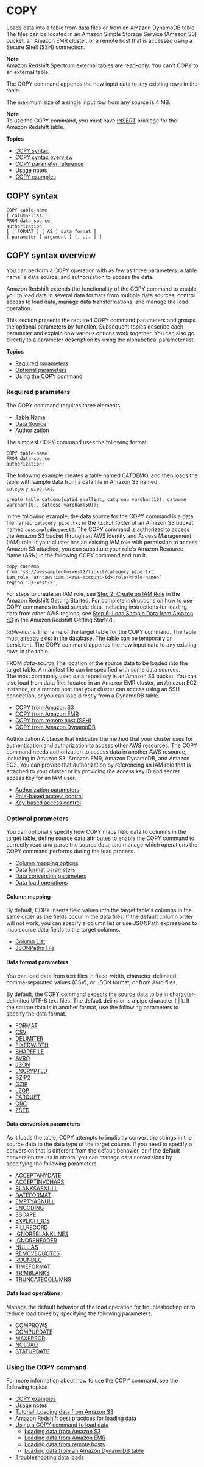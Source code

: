 # COPY<a name="r_COPY"></a>

Loads data into a table from data files or from an Amazon DynamoDB table\. The files can be located in an Amazon Simple Storage Service \(Amazon S3\) bucket, an Amazon EMR cluster, or a remote host that is accessed using a Secure Shell \(SSH\) connection\.

**Note**  
Amazon Redshift Spectrum external tables are read\-only\. You can't COPY to an external table\.

The COPY command appends the new input data to any existing rows in the table\.

The maximum size of a single input row from any source is 4 MB\.

**Note**  
To use the COPY command, you must have [INSERT](r_GRANT.md#grant-insert) privilege for the Amazon Redshift table\. 

**Topics**
+ [COPY syntax](#r_COPY-syntax)
+ [COPY syntax overview](#r_COPY-syntax-overview)
+ [COPY parameter reference](r_COPY-parameters.md)
+ [Usage notes](r_COPY_usage_notes.md)
+ [COPY examples](r_COPY_command_examples.md)

## COPY syntax<a name="r_COPY-syntax"></a>

```
COPY table-name 
[ column-list ]
FROM data_source
authorization
[ [ FORMAT ] [ AS ] data_format ] 
[ parameter [ argument ] [, ... ] ]
```

## COPY syntax overview<a name="r_COPY-syntax-overview"></a>

You can perform a COPY operation with as few as three parameters: a table name, a data source, and authorization to access the data\. 

Amazon Redshift extends the functionality of the COPY command to enable you to load data in several data formats from multiple data sources, control access to load data, manage data transformations, and manage the load operation\. 

This section presents the required COPY command parameters and groups the optional parameters by function\. Subsequent topics describe each parameter and explain how various options work together\. You can also go directly to a parameter description by using the alphabetical parameter list\. 

**Topics**
+ [Required parameters](#r_COPY-syntax-required-parameters)
+ [Optional parameters](#r_COPY-syntax-overview-optional-parameters)
+ [Using the COPY command](#r_COPY-using-the-copy-command)

### Required parameters<a name="r_COPY-syntax-required-parameters"></a>

The COPY command requires three elements: 
+ [Table Name](#r_COPY-syntax-overview-table-name)
+ [Data Source](#r_COPY-syntax-overview-data-source)
+ [Authorization](#r_COPY-syntax-overview-credentials)

The simplest COPY command uses the following format\. 

```
COPY table-name 
FROM data-source
authorization;
```

The following example creates a table named CATDEMO, and then loads the table with sample data from a data file in Amazon S3 named `category_pipe.txt`\. 

```
create table catdemo(catid smallint, catgroup varchar(10), catname varchar(10), catdesc varchar(50));
```

In the following example, the data source for the COPY command is a data file named `category_pipe.txt` in the `tickit` folder of an Amazon S3 bucket named `awssampledbuswest2`\. The COPY command is authorized to access the Amazon S3 bucket through an AWS Identity and Access Management \(IAM\) role\. If your cluster has an existing IAM role with permission to access Amazon S3 attached, you can substitute your role's Amazon Resource Name \(ARN\) in the following COPY command and run it\.

```
copy catdemo
from 's3://awssampledbuswest2/tickit/category_pipe.txt'
iam_role 'arn:aws:iam::<aws-account-id>:role/<role-name>'
region 'us-west-2';
```

For steps to create an IAM role, see [Step 2: Create an IAM Role](https://docs.aws.amazon.com/redshift/latest/gsg/rs-gsg-create-an-iam-role.html) in the Amazon Redshift Getting Started\. For complete instructions on how to use COPY commands to load sample data, including instructions for loading data from other AWS regions, see [Step 6: Load Sample Data from Amazon S3](https://docs.aws.amazon.com/redshift/latest/gsg/rs-gsg-create-sample-db.html) in the Amazon Redshift Getting Started\.\.

*table\-name*  <a name="r_COPY-syntax-overview-table-name"></a>
The name of the target table for the COPY command\. The table must already exist in the database\. The table can be temporary or persistent\. The COPY command appends the new input data to any existing rows in the table\.

FROM *data\-source*  <a name="r_COPY-syntax-overview-data-source"></a>
The location of the source data to be loaded into the target table\. A manifest file can be specified with some data sources\.   
The most commonly used data repository is an Amazon S3 bucket\. You can also load from data files located in an Amazon EMR cluster, an Amazon EC2 instance, or a remote host that your cluster can access using an SSH connection, or you can load directly from a DynamoDB table\.   
+ [COPY from Amazon S3](copy-parameters-data-source-s3.md)
+ [COPY from Amazon EMR](copy-parameters-data-source-emr.md) 
+ [COPY from remote host \(SSH\)](copy-parameters-data-source-ssh.md)
+ [COPY from Amazon DynamoDB](copy-parameters-data-source-dynamodb.md)

Authorization  <a name="r_COPY-syntax-overview-credentials"></a>
A clause that indicates the method that your cluster uses for authentication and authorization to access other AWS resources\. The COPY command needs authorization to access data in another AWS resource, including in Amazon S3, Amazon EMR, Amazon DynamoDB, and Amazon EC2\. You can provide that authorization by referencing an IAM role that is attached to your cluster or by providing the access key ID and secret access key for an IAM user\.   
+ [Authorization parameters](copy-parameters-authorization.md) 
+ [Role\-based access control](copy-usage_notes-access-permissions.md#copy-usage_notes-access-role-based) 
+ [Key\-based access control](copy-usage_notes-access-permissions.md#copy-usage_notes-access-key-based) 

### Optional parameters<a name="r_COPY-syntax-overview-optional-parameters"></a>

You can optionally specify how COPY maps field data to columns in the target table, define source data attributes to enable the COPY command to correctly read and parse the source data, and manage which operations the COPY command performs during the load process\. 
+ [Column mapping options](copy-parameters-column-mapping.md)
+ [Data format parameters](#r_COPY-syntax-overview-data-format)
+ [Data conversion parameters](#r_COPY-syntax-overview-data-conversion)
+ [Data load operations](#r_COPY-syntax-overview-data-load)

#### Column mapping<a name="r_COPY-syntax-overview-column-mapping"></a>

By default, COPY inserts field values into the target table's columns in the same order as the fields occur in the data files\. If the default column order will not work, you can specify a column list or use JSONPath expressions to map source data fields to the target columns\. 
+ [Column List](copy-parameters-column-mapping.md#copy-column-list)
+ [JSONPaths File](copy-parameters-column-mapping.md#copy-column-mapping-jsonpaths)

#### Data format parameters<a name="r_COPY-syntax-overview-data-format"></a>

You can load data from text files in fixed\-width, character\-delimited, comma\-separated values \(CSV\), or JSON format, or from Avro files\.

By default, the COPY command expects the source data to be in character\-delimited UTF\-8 text files\. The default delimiter is a pipe character \( \| \)\. If the source data is in another format, use the following parameters to specify the data format\.
+ [FORMAT](copy-parameters-data-format.md#copy-format)
+ [CSV](copy-parameters-data-format.md#copy-csv)
+ [DELIMITER](copy-parameters-data-format.md#copy-delimiter) 
+ [FIXEDWIDTH](copy-parameters-data-format.md#copy-fixedwidth) 
+ [SHAPEFILE](copy-parameters-data-format.md#copy-shapefile) 
+ [AVRO](copy-parameters-data-format.md#copy-avro) 
+ [JSON](copy-parameters-data-format.md#copy-json) 
+ [ENCRYPTED](copy-parameters-data-source-s3.md#copy-encrypted) 
+ [BZIP2](copy-parameters-file-compression.md#copy-bzip2) 
+ [GZIP](copy-parameters-file-compression.md#copy-gzip) 
+ [LZOP](copy-parameters-file-compression.md#copy-lzop) 
+ [PARQUET](copy-parameters-data-format.md#copy-parquet) 
+ [ORC](copy-parameters-data-format.md#copy-orc) 
+ [ZSTD](copy-parameters-file-compression.md#copy-zstd) 

#### Data conversion parameters<a name="r_COPY-syntax-overview-data-conversion"></a>

As it loads the table, COPY attempts to implicitly convert the strings in the source data to the data type of the target column\. If you need to specify a conversion that is different from the default behavior, or if the default conversion results in errors, you can manage data conversions by specifying the following parameters\.
+ [ACCEPTANYDATE](copy-parameters-data-conversion.md#copy-acceptanydate) 
+ [ACCEPTINVCHARS](copy-parameters-data-conversion.md#copy-acceptinvchars) 
+ [BLANKSASNULL](copy-parameters-data-conversion.md#copy-blanksasnull) 
+ [DATEFORMAT](copy-parameters-data-conversion.md#copy-dateformat) 
+ [EMPTYASNULL](copy-parameters-data-conversion.md#copy-emptyasnull) 
+ [ENCODING](copy-parameters-data-conversion.md#copy-encoding) 
+ [ESCAPE](copy-parameters-data-conversion.md#copy-escape) 
+ [EXPLICIT_IDS](copy-parameters-data-conversion.md#copy-explicit-ids) 
+ [FILLRECORD](copy-parameters-data-conversion.md#copy-fillrecord) 
+ [IGNOREBLANKLINES](copy-parameters-data-conversion.md#copy-ignoreblanklines) 
+ [IGNOREHEADER](copy-parameters-data-conversion.md#copy-ignoreheader) 
+ [NULL AS](copy-parameters-data-conversion.md#copy-null-as) 
+ [REMOVEQUOTES](copy-parameters-data-conversion.md#copy-removequotes) 
+ [ROUNDEC](copy-parameters-data-conversion.md#copy-roundec) 
+ [TIMEFORMAT](copy-parameters-data-conversion.md#copy-timeformat) 
+ [TRIMBLANKS](copy-parameters-data-conversion.md#copy-trimblanks) 
+ [TRUNCATECOLUMNS](copy-parameters-data-conversion.md#copy-truncatecolumns) 

#### Data load operations<a name="r_COPY-syntax-overview-data-load"></a>

Manage the default behavior of the load operation for troubleshooting or to reduce load times by specifying the following parameters\. 
+ [COMPROWS](copy-parameters-data-load.md#copy-comprows) 
+ [COMPUPDATE](copy-parameters-data-load.md#copy-compupdate) 
+ [MAXERROR](copy-parameters-data-load.md#copy-maxerror) 
+ [NOLOAD](copy-parameters-data-load.md#copy-noload) 
+ [STATUPDATE](copy-parameters-data-load.md#copy-statupdate) 

### Using the COPY command<a name="r_COPY-using-the-copy-command"></a>

For more information about how to use the COPY command, see the following topics: 
+ [COPY examples](r_COPY_command_examples.md)
+ [Usage notes](r_COPY_usage_notes.md)
+ [Tutorial: Loading data from Amazon S3](tutorial-loading-data.md)
+ [Amazon Redshift best practices for loading data](c_loading-data-best-practices.md)
+ [Using a COPY command to load data](t_Loading_tables_with_the_COPY_command.md)
  + [Loading data from Amazon S3](t_Loading-data-from-S3.md)
  + [Loading data from Amazon EMR](loading-data-from-emr.md)
  + [Loading data from remote hosts](loading-data-from-remote-hosts.md) 
  + [Loading data from an Amazon DynamoDB table](t_Loading-data-from-dynamodb.md)
+ [Troubleshooting data loads](t_Troubleshooting_load_errors.md)